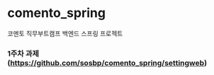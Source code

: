 # comento_spring
코멘토 직무부트캠프 백엔드 스프링 프로젝트

### 1주차 과제(https://github.com/sosbp/comento_spring/settingweb)
